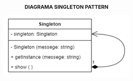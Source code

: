 <h3 align="center">DIAGRAMA SINGLETON PATTERN</h3>
<p align="center">
<img src="https://github.com/DanielaMeirelles/Bertoti/blob/main/Engenharia%203/Singleton/Singleton.drawio.png" width="400" height="200" align="center"/>
